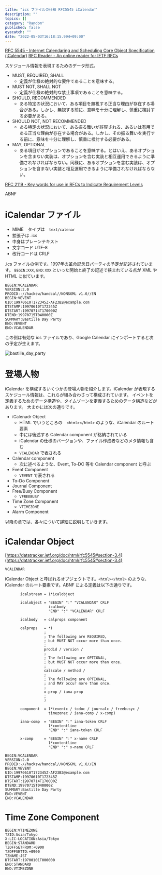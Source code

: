 ```yaml
---
title: "ics ファイルの仕様 RFC5545 iCalendar"
description: ""
topics: []
category: "Random"
published: false
eyecatch: ""
date: "2022-05-03T16:18:15.994+09:00"
---
```


[RFC 5545 - Internet Calendaring and Scheduling Core Object Specification (iCalendar)](https://datatracker.ietf.org/doc/html/rfc5545)
[RFC Reader - An online reader for IETF RFCs](https://www.rfcreader.com/#rfc5545)

スケジュール情報を表現するためのデータ形式。

- MUST, REQUIRED, SHALL
  - 定義が仕様の絶対的な要件であることを意味する。
- MUST NOT, SHALL NOT
  - 定義が仕様の絶対的な禁止事項であることを意味する。
- SHOULD, RECOMMENDED
  - ある特定の状況において、ある項目を無視する正当な理由が存在する場合がある。しかし、無視する前に、意味を十分に理解し、慎重に検討する必要がある。
- SHOULD NOT, NOT RECOMMENDED
  - ある特定の状況において、ある振る舞いが許容される、あるいは有用である正当な理由が存在する場合がある。しかし、その振る舞いを実行する前に、意味を十分に理解し、慎重に検討する必要がある。
- MAY, OPTIONAL
  - ある項目がオプションであることを意味する。とはいえ、あるオプションを含まない実装は、オプションを含む実装と相互運用できるように準備されなければならない。同様に、あるオプションを含む実装は、オプションを含まない実装と相互運用できるように準備されなければならない。

[RFC 2119 - Key words for use in RFCs to Indicate Requirement Levels](https://datatracker.ietf.org/doc/html/rfc2119)

ABNF

# iCalendar ファイル

- MIME　タイプは　`text/calenar`
- 拡張子は .ics
- 中身はプレーンテキスト
- 文字コード UTF-8
- 改行コードは CRLF

.ics ファイルの例です。1997年の革命記念日パーティの予定が記述されています。
`BEGIN:XXX`, `END:XXX` といった開始と終了の記述で挟まれている点が XML や HTML に似ています。

```text
BEGIN:VCALENDAR
VERSION:2.0
PRODID:-//hacksw/handcal//NONSGML v1.0//EN
BEGIN:VEVENT
UID:19970610T172345Z-AF23B2@example.com
DTSTAMP:19970610T172345Z
DTSTART:19970714T170000Z
DTEND:19970715T040000Z
SUMMARY:Bastille Day Party
END:VEVENT
END:VCALENDAR
```

この例は有効な ics ファイルであり、Google Calendar にインポートすると次の予定が生えます。

![bastille_day_party](/images/bastille_day_party.webp)

# 登場人物

iCalendar を構成するいくつかの登場人物を紹介します。iCalendar が表現するスケジュール情報は、これらが組み合わさって構成されています。
イベントを定義するためのデータ構造や、タイムゾーンを定義するためのデータ構造などがあります。 大まかには次の通りです。

- iCalenadr Object
  - HTML でいうところの　`<html></html>` のような、iCalendar のルート要素
  - 中には後述する Calendar component が格納されている
  - iCalendar の仕様のバージョンや、ファイル作成者などのメタ情報も含む
  - `VCALENDAR` で表される
- Calendar component
  - 次に述べるような、Event, To-DO 等を Calendar component と呼ぶ
- Event Component
  - `VEVENT` で表される
- To-Do Component
- Journal Component
- Free/Busy Component
  - `VFREEBUSY`
- Time Zone Component
  - `VTIMEZONE`
- Alarm Component

以降の章では、各々について詳細に説明していきます。

# iCalendar Object

[https://datatracker.ietf.org/doc/html/rfc5545#section-3.4](https://datatracker.ietf.org/doc/html/rfc5545#section-3.4)

`VCALENDAR`

iCalendar Object と呼ばれるオブジェクトです。`<html></html>` のような、iCalendar のルート要素です。ABNF
による定義は以下の通りです。

```abnf
       icalstream = 1*icalobject

       icalobject = "BEGIN" ":" "VCALENDAR" CRLF
                    icalbody
                    "END" ":" "VCALENDAR" CRLF
```

<!-- `icalstream` は `icalobject` の1回以上の繰り返しです。 `icalobject` は、`BEGIN:VCALENDAR` と
`END:VCALENDAR` の間に `icalbody` をもちます。 -->

```abnf
       icalbody   = calprops component

       calprops   = *(
                  ;
                  ; The following are REQUIRED,
                  ; but MUST NOT occur more than once.
                  ;
                  prodid / version /
                  ;
                  ; The following are OPTIONAL,
                  ; but MUST NOT occur more than once.
                  ;
                  calscale / method /
                  ;
                  ; The following are OPTIONAL,
                  ; and MAY occur more than once.
                  ;
                  x-prop / iana-prop
                  ;
                  )

       component  = 1*(eventc / todoc / journalc / freebusyc /
                    timezonec / iana-comp / x-comp)

       iana-comp  = "BEGIN" ":" iana-token CRLF
                    1*contentline
                    "END" ":" iana-token CRLF

       x-comp     = "BEGIN" ":" x-name CRLF
                    1*contentline
                    "END" ":" x-name CRLF
```

```text
BEGIN:VCALENDAR
VERSION:2.0
PRODID:-//hacksw/handcal//NONSGML v1.0//EN
BEGIN:VEVENT
UID:19970610T172345Z-AF23B2@example.com
DTSTAMP:19970610T172345Z
DTSTART:19970714T170000Z
DTEND:19970715T040000Z
SUMMARY:Bastille Day Party
END:VEVENT
END:VCALENDAR
```

# Time Zone Component

```text
BEGIN:VTIMEZONE
TZID:Asia/Tokyo
X-LIC-LOCATION:Asia/Tokyo
BEGIN:STANDARD
TZOFFSETFROM:+0900
TZOFFSETTO:+0900
TZNAME:JST
DTSTART:19700101T000000
END:STANDARD
END:VTIMEZONE
```

